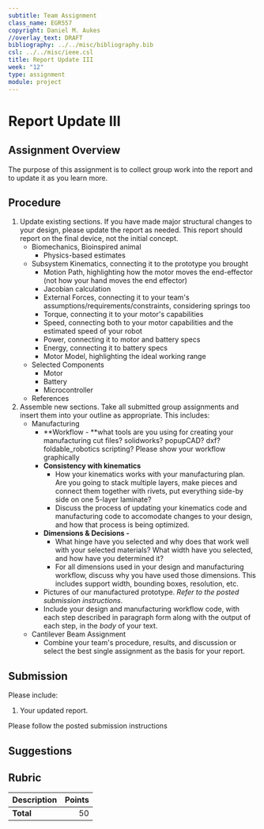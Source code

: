 ```yaml
---
subtitle: Team Assignment
class_name: EGR557
copyright: Daniel M. Aukes
//overlay_text: DRAFT
bibliography: ../../misc/bibliography.bib
csl: ../../misc/ieee.csl
title: Report Update III
week: "12"
type: assignment
module: project
---
```


# Report Update III

## Assignment Overview

The purpose of this assignment is to collect group work into the report and to update it as you learn more.

## Procedure

1. Update existing sections.  If you have made major structural changes to your design, please update the report as needed.  This report should report on the final device, not the initial concept.
    * Biomechanics, Bioinspired animal
        * Physics-based estimates
    * Subsystem Kinematics, connecting it to the prototype you brought
        * Motion Path, highlighting how the motor moves the end-effector (not how your hand moves the end effector)
        * Jacobian calculation
        * External Forces, connecting it to your team's assumptions/requirements/constraints, considering springs too
        * Torque, connecting it to your motor's capabilities
        * Speed, connecting both to your motor capabilities and the estimated speed of your robot
        * Power, connecting it to motor and battery specs
        * Energy, connecting it to battery specs
        * Motor Model, highlighting the ideal working range
    * Selected Components
        * Motor
        * Battery
        * Microcontroller
    * References
1. Assemble new sections.  Take all submitted group assignments and insert them into your outline as appropriate.  This includes:
    * Manufacturing
        * **Workflow - **what tools are you using for creating your manufacturing cut files? solidworks? popupCAD? dxf? foldable_robotics scripting?  Please show your workflow graphically
        * **Consistency with kinematics**
            * How your kinematics works with your manufacturing plan.  Are you going to stack multiple layers, make pieces and connect them together with rivets, put everything side-by side on one 5-layer laminate?
            * Discuss the process of updating your kinematics code and manufacturing code to accomodate changes to your design, and how that process is being optimized.
        * **Dimensions & Decisions -**
            * What hinge have you selected and why does that work well with your selected materials?  What width have you selected, and how have you determined it?
            * For all dimensions used in your design and manufacturing workflow, discuss why you have used those dimensions.  This includes support width, bounding boxes, resolution, etc.
        * Pictures of our manufactured prototype.  _Refer to the posted submission instructions_. 
        * Include your design and manufacturing workflow code, with each step described in paragraph form along with the output of each step, in the _body_ of your text.
    * Cantilever Beam Assignment
        * Combine your team's procedure, results, and discussion or select the best single assignment as the basis for your report.

<!--
-->

<!--
### Report on the performance of your integrated device

* Discuss your progress actuating your device, collecting data, and interpreting your results.
* Answer the questions I have specifically asked your team over the last 2 weeks.

**This can go straight in your report, and this should be the focus of your presentation**

---

## Suggestions

A successful project report/presentation will do the following:

1. **Address** deficiencies from the previous presentation.
1. **Discuss** your progress using your project's report outline.  What do you need to know and need to address to be successful?
1. **Present** the most recent design iteration.  It should be a physical device, produced as a result of the last presentation.  Bring it, pass it around
1. **Report** observations you have made of the device moving, modeling and analysis results you have calculated, and/or sensor data you have obtained, depending on the most recent class topics and group assignments.  By the end you should have considered the complete design workflow.  The reporting of data should be related to the current class module and follow up from previous modules.
1. **Discuss** how these observations translate into upcoming design changes, with regard to motion & kinematics, dynamics, sensing, control, etc.  Present *new* concepts/renderings/animations, design files, etc.
1. **Answer** any questions.
-->

## Submission

Please include:

1. Your updated report.

Please follow the posted submission instructions

## Suggestions

## Rubric

| Description | Points |
|:------------|-------:|
| **Total**   |     50 |

<!--
| Report      |        |
| Figures     |        |
| References  |        |
-->